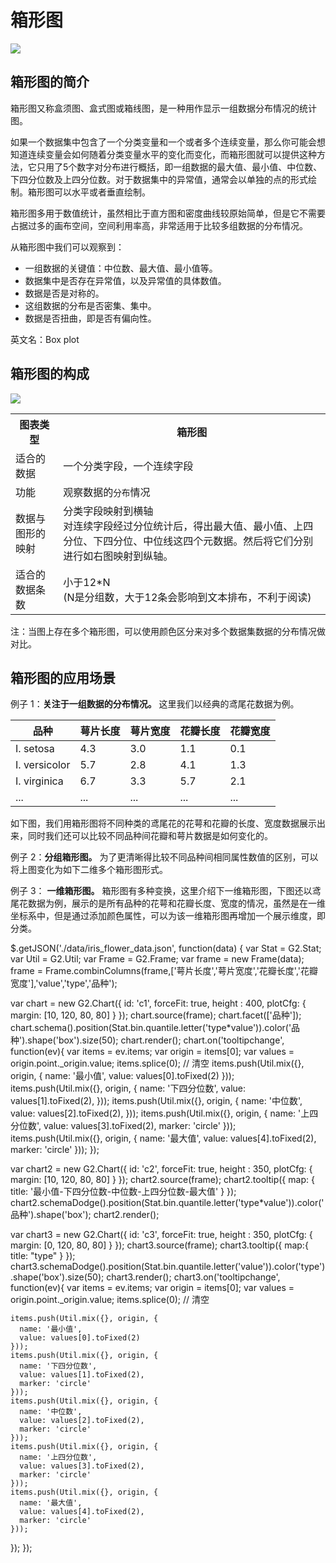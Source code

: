 <!--
title: 箱形图
keywords:
  - 箱形图
  - 盒须图
tags:
  - distribute
variations:
  - span
  - violin
-->

# 箱形图

<img src="https://t.alipayobjects.com/images/T192XkXiJmXXXXXXXX.png" />

## 箱形图的简介

箱形图又称盒须图、盒式图或箱线图，是一种用作显示一组数据分布情况的统计图。

如果一个数据集中包含了一个分类变量和一个或者多个连续变量，那么你可能会想知道连续变量会如何随着分类变量水平的变化而变化，而箱形图就可以提供这种方法，它只用了5个数字对分布进行概括，即一组数据的最大值、最小值、中位数、下四分位数及上四分位数。对于数据集中的异常值，通常会以单独的点的形式绘制。箱形图可以水平或者垂直绘制。

箱形图多用于数值统计，虽然相比于直方图和密度曲线较原始简单，但是它不需要占据过多的画布空间，空间利用率高，非常适用于比较多组数据的分布情况。

从箱形图中我们可以观察到：

- 一组数据的关键值：中位数、最大值、最小值等。
- 数据集中是否存在异常值，以及异常值的具体数值。
- 数据是否是对称的。
- 这组数据的分布是否密集、集中。
- 数据是否扭曲，即是否有偏向性。

英文名：Box plot

## 箱形图的构成

<img class="constitute-img" src="https://t.alipayobjects.com/images/T14e0kXoNnXXXXXXXX.png" />

<table class="struct-table">
  <tr>
    <th>图表类型</th>
    <th>箱形图</th>
  </tr>
  <tr>
    <td>适合的数据</td>
    <td>一个分类字段，一个连续字段</td>
  </tr>
  <tr>
    <td>功能</td>
    <td>
      观察数据的<code>分布</code>情况
    </td>
  </tr>
  <tr>
    <td>数据与图形的映射</td>
    <td>
      分类字段映射到横轴</br>对连续字段经过分位统计后，得出最大值、最小值、上四分位、下四分位、中位线这四个元数据。然后将它们分别进行如右图映射到纵轴。
    </td>
  </tr>
  <tr>
    <td>适合的数据条数</td>
    <td>小于12*N </br>(N是分组数，大于12条会影响到文本排布，不利于阅读)</td>
  </tr>
</table>

注：当图上存在多个箱形图，可以使用颜色区分来对多个数据集数据的分布情况做对比。

<div style="clear:both;"></div>

## 箱形图的应用场景

例子 1：**关注于一组数据的分布情况。** 这里我们以经典的鸢尾花数据为例。

| 品种 | 萼片长度| 萼片宽度 | 花瓣长度 | 花瓣宽度 |
|------|----|------|----|------|
|I. setosa|4.3|3.0|1.1|0.1|
|I. versicolor|5.7|2.8|4.1|1.3|
|I. virginica|6.7|3.3|5.7|2.1|
|...|...|...|...|...|

如下图，我们用箱形图将不同种类的鸢尾花的花萼和花瓣的长度、宽度数据展示出来，同时我们还可以比较不同品种间花瓣和萼片数据是如何变化的。

<div id="c1"></div>

例子 2：**分组箱形图。** 为了更清晰得比较不同品种间相同属性数值的区别，可以将上图变化为如下二维多个箱形图形式。

<div id="c2"></div>

例子 3： **一维箱形图。** 箱形图有多种变换，这里介绍下一维箱形图，下图还以鸢尾花数据为例，展示的是所有品种的花萼和花瓣长度、宽度的情况，虽然是在一维坐标系中，但是通过添加颜色属性，可以为该一维箱形图再增加一个展示维度，即分类。

<div id="c3"></div>

<div class="code hide">
$.getJSON('./data/iris_flower_data.json', function(data) {
  var Stat = G2.Stat;
  var Util = G2.Util;
  var Frame = G2.Frame;
  var frame = new Frame(data);
  frame = Frame.combinColumns(frame,['萼片长度','萼片宽度','花瓣长度','花瓣宽度'],'value','type','品种');

  var chart = new G2.Chart({
    id: 'c1',
    forceFit: true,
    height : 400,
    plotCfg: {
      margin: [10, 120, 80, 80]
    }
  });
  chart.source(frame);
  chart.facet(['品种']);
  chart.schema().position(Stat.bin.quantile.letter('type*value')).color('品种').shape('box').size(50);
  chart.render();
  chart.on('tooltipchange', function(ev){
    var items = ev.items;
    var origin = items[0];
    var values = origin.point._origin.value;
    items.splice(0); // 清空
    items.push(Util.mix({}, origin, {
      name: '最小值',
      value: values[0].toFixed(2)
    }));
    items.push(Util.mix({}, origin, {
      name: '下四分位数',
      value: values[1].toFixed(2),
    }));
    items.push(Util.mix({}, origin, {
      name: '中位数',
      value: values[2].toFixed(2),
    }));
    items.push(Util.mix({}, origin, {
      name: '上四分位数',
      value: values[3].toFixed(2),
      marker: 'circle'
    }));
    items.push(Util.mix({}, origin, {
      name: '最大值',
      value: values[4].toFixed(2),
      marker: 'circle'
    }));
  });

  var chart2 = new G2.Chart({
    id: 'c2',
    forceFit: true,
    height : 350,
    plotCfg: {
      margin: [10, 120, 80, 80]
    }
  });
  chart2.source(frame);
  chart2.tooltip({
    map: {
      title: '最小值-下四分位数-中位数-上四分位数-最大值'
    }
  });
  chart2.schemaDodge().position(Stat.bin.quantile.letter('type*value')).color('品种').shape('box');
  chart2.render();

  var chart3 = new G2.Chart({
    id: 'c3',
    forceFit: true,
    height : 350,
    plotCfg: {
      margin: [0, 120, 80, 80]
    }
  });
  chart3.source(frame);
  chart3.tooltip({
    map:{
      title: "type"
    }
  });
  chart3.schemaDodge().position(Stat.bin.quantile.letter('value')).color('type').shape('box').size(50);
  chart3.render();
  chart3.on('tooltipchange', function(ev){
    var items = ev.items;
    var origin = items[0];
    var values = origin.point._origin.value;
    items.splice(0); // 清空

    items.push(Util.mix({}, origin, {
      name: '最小值',
      value: values[0].toFixed(2)
    }));
    items.push(Util.mix({}, origin, {
      name: '下四分位数',
      value: values[1].toFixed(2),
      marker: 'circle'
    }));
    items.push(Util.mix({}, origin, {
      name: '中位数',
      value: values[2].toFixed(2),
      marker: 'circle'
    }));
    items.push(Util.mix({}, origin, {
      name: '上四分位数',
      value: values[3].toFixed(2),
      marker: 'circle'
    }));
    items.push(Util.mix({}, origin, {
      name: '最大值',
      value: values[4].toFixed(2),
      marker: 'circle'
    }));
  });
});
</div>


<!-- ## 箱形图的扩展

### 箱形图的交互任务

#### 数值显示

需要在箱形图上显示最大值，最小值，中值，上四分位，下四分位


#### 单个箱形图的选择

可以选择一个单独的箱形图 -->
